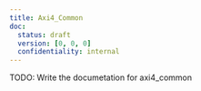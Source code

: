 ```yaml
---
title: Axi4_Common
doc:
  status: draft
  version: [0, 0, 0]
  confidentiality: internal
---
```


TODO: Write the documetation for axi4_common
